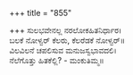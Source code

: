 +++
title = "855"

+++
ಸುಲಭವೇನಲ್ಲ ನರಲೋಕಹಿತನಿರ್ಧಾರ।  
ಬಲಕೆ ನೋಳ್ವರ್ ಕೆಲರು, ಕೆಲರೆಡಕೆ ನೋಳ್ವರ್॥  
ವಿಲವಿಲನೆ ಚಪಲಿಸುವ ಮನುಜಸ್ವಭಾವದಲಿ।  
ನೆಲೆಗೊತ್ತು ಹಿತಕೆಲ್ಲಿ? - ಮಂಕುತಿಮ್ಮ॥  

